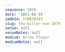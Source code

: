 ```yaml
---
sequence: 1019
date: '2021-02-15'
imdbId: tt0078343
slug: the-killer-nun-1979
venue: null
venueNotes: null
medium: Arrow Player
mediumNotes: null
---
```


